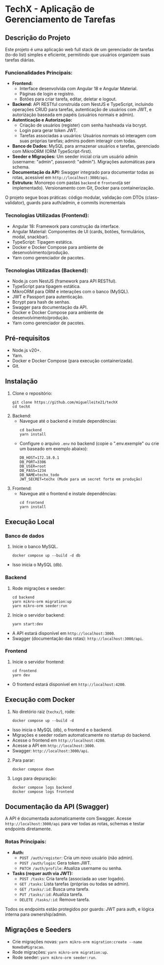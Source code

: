 # TechX - Aplicação de Gerenciamento de Tarefas

## Descrição do Projeto

Este projeto é uma aplicação web full stack de um gerenciador de tarefas (to-do list) simples e eficiente, permitindo que usuários organizem suas tarefas diárias.

### Funcionalidades Principais:
- **Frontend:**
  - Interface desenvolvida com Angular 18 e Angular Material.
  - Páginas de login e registro.
  - Botões para criar tarefa, editar, deletar e logout.
- **Backend:** API RESTful construída com NestJS e TypeScript, incluindo operações CRUD para tarefas, autenticação de usuários com JWT, e autorização baseada em papéis (usuários normais e admin).
- **Autenticação e Autorização:**
  - Criação de usuários (register) com senha hasheada via bcrypt.
  - Login para gerar token JWT.
  - Tarefas associadas a usuários: Usuários normais só interagem com suas próprias tarefas; admins podem interagir com todas.
- **Banco de Dados:** MySQL para armazenar usuários e tarefas, gerenciado com MikroORM (ORM TypeScript-first).
- **Seeder e Migrações:** Um seeder inicial cria um usuário admin (username: "admin", password: "admin"). Migrações automáticas para schema.
- **Documentação da API:** Swagger integrado para documentar todas as rotas, acessível em `http://localhost:3000/api`.
- **Estrutura:** Monorepo com pastas `backend` e `frontend`(a ser implementado). Versionamento com Git, Docker para containerização.

O projeto segue boas práticas: código modular, validação com DTOs (class-validator), guards para auth/admin, e commits incrementais

### Tecnologias Utilizadas (Frontend):
- Angular 18: Framework para construção da interface.
- Angular Material: Componentes de UI (cards, botões, formulários, modal, snackbar).
- TypeScript: Tipagem estática.
- Docker e Docker Compose para ambiente de desenvolvimento/produção.
- Yarn como gerenciador de pacotes.

### Tecnologias Utilizadas (Backend):
- Node.js com NestJS (framework para API RESTful).
- TypeScript para tipagem estática.
- MikroORM para ORM e interações com o banco (MySQL).
- JWT e Passport para autenticação.
- Bcrypt para hash de senhas.
- Swagger para documentação da API.
- Docker e Docker Compose para ambiente de desenvolvimento/produção.
- Yarn como gerenciador de pacotes.

## Pré-requisitos

- Node.js v20+.
- Yarn.
- Docker e Docker Compose (para execução containerizada).
- Git.

## Instalação

1. Clone o repositório:
   ```
   git clone https://github.com/miguelleite21/techX
   cd techX
   ```
2. Backend:
   - Navegue até o backend e instale dependências:
      ```
      cd backend
      yarn install
      ```
   - Configure o arquivo `.env` no backend (copie o ".env.exemple" ou crie um baseado em exemplo abaixo):
      ```
      DB_HOST=172.18.0.1
      DB_PORT=3306
      DB_USER=root
      DB_PASS=1234
      DB_NAME=techx_todo
      JWT_SECRET=techx (Mude para um secret forte em produção)
      ```
2. Frontend:
   - Navegue até o frontend e instale dependências:
      ```
      cd frontend
      yarn install
      ```
## Execução Local

### Banco de dados
   1. Inicie o banco MySQL.
      ```
      docker compose up --build -d db
      ```
   - Isso inicia o MySQL (db).
### Backend
   1. Rode migrações e seeder:
      ```
      cd backend
      yarn mikro-orm migration:up
      yarn mikro-orm seeder:run
      ```
   2. Inicie o servidor backend:
      ```
      yarn start:dev
      ```
   - A API estará disponível em `http://localhost:3000`.
   - Swagger (documentação das rotas): `http://localhost:3000/api`.
### Frontend
   1. Inicie o servidor frontend:
      ```
      cd frontend
      yarn dev
      ```
   - O frontend estará disponível em `http://localhost:4200`.

## Execução com Docker

1. No diretório raiz (`techx/`), rode:
   ```
   docker compose up --build -d
   ```
- Isso inicia o MySQL (db), o frontend e o backend.
- Migrações e seeder rodam automaticamente no startup do backend.
- Acesse o frontend em `http://localhost:4200`.
- Acesse a API em `http://localhost:3000`.
- Swagger: `http://localhost:3000/api`.

2. Para parar:
   ```
   docker compose down
   ```

3. Logs para depuração:
   ```
   docker compose logs backend
   docker compose logs frontend
   ```

## Documentação da API (Swagger)

A API é documentada automaticamente com Swagger. Acesse `http://localhost:3000/api` para ver todas as rotas, schemas e testar endpoints diretamente.

### Rotas Principais:
- **Auth:**
  - `POST /auth/register`: Cria um novo usuário (não admin).
  - `POST /auth/login`: Gera token JWT.
  - `PATCH /auth/profile`: Atualiza username ou senha.
- **Tasks (requer auth via JWT):**
  - `POST /tasks`: Cria tarefa (associada ao user logado).
  - `GET /tasks`: Lista tarefas (próprias ou todas se admin).
  - `GET /tasks/:id`: Busca uma tarefa.
  - `PUT /tasks/:id`: Atualiza tarefa.
  - `DELETE /tasks/:id`: Remove tarefa.

Todos os endpoints estão protegidos por guards: JWT para auth, e lógica interna para ownership/admin.

## Migrações e Seeders

- Crie migrações novas: `yarn mikro-orm migration:create --name NomeDaMigracao`.
- Rode migrações: `yarn mikro-orm migration:up`.
- Rode seeder: `yarn mikro-orm seeder:run`.

